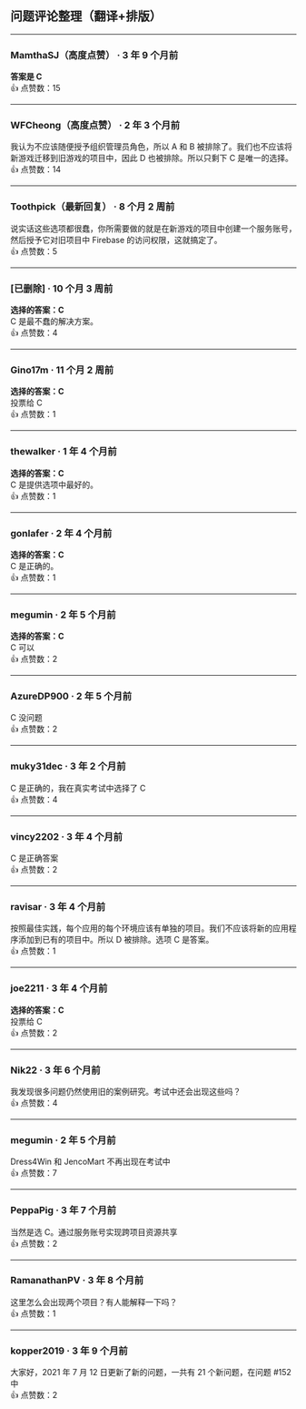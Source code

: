 ## 问题评论整理（翻译+排版）

---

### MamthaSJ（高度点赞） · 3 年 9 个月前  
**答案是 C**  
👍 点赞数：15

---

### WFCheong（高度点赞） · 2 年 3 个月前  
我认为不应该随便授予组织管理员角色，所以 A 和 B 被排除了。我们也不应该将新游戏迁移到旧游戏的项目中，因此 D 也被排除。所以只剩下 C 是唯一的选择。  
👍 点赞数：14

---

### Toothpick（最新回复） · 8 个月 2 周前  
说实话这些选项都很蠢，你所需要做的就是在新游戏的项目中创建一个服务账号，然后授予它对旧项目中 Firebase 的访问权限，这就搞定了。  
👍 点赞数：5

---

### [已删除] · 10 个月 3 周前  
**选择的答案：C**  
C 是最不蠢的解决方案。  
👍 点赞数：4

---

### Gino17m · 11 个月 2 周前  
**选择的答案：C**  
投票给 C  
👍 点赞数：1

---

### thewalker · 1 年 4 个月前  
**选择的答案：C**  
C 是提供选项中最好的。  
👍 点赞数：1

---

### gonlafer · 2 年 4 个月前  
**选择的答案：C**  
C 是正确的。  
👍 点赞数：1

---

### megumin · 2 年 5 个月前  
**选择的答案：C**  
C 可以  
👍 点赞数：2

---

### AzureDP900 · 2 年 5 个月前  
C 没问题  
👍 点赞数：2

---

### muky31dec · 3 年 2 个月前  
C 是正确的，我在真实考试中选择了 C  
👍 点赞数：4

---

### vincy2202 · 3 年 4 个月前  
C 是正确答案  
👍 点赞数：2

---

### ravisar · 3 年 4 个月前  
按照最佳实践，每个应用的每个环境应该有单独的项目。我们不应该将新的应用程序添加到已有的项目中。所以 D 被排除。选项 C 是答案。  
👍 点赞数：1

---

### joe2211 · 3 年 4 个月前  
**选择的答案：C**  
投票给 C  
👍 点赞数：2

---

### Nik22 · 3 年 6 个月前  
我发现很多问题仍然使用旧的案例研究。考试中还会出现这些吗？  
👍 点赞数：4

---

### megumin · 2 年 5 个月前  
Dress4Win 和 JencoMart 不再出现在考试中  
👍 点赞数：7

---

### PeppaPig · 3 年 7 个月前  
当然是选 C。通过服务账号实现跨项目资源共享  
👍 点赞数：2

---

### RamanathanPV · 3 年 8 个月前  
这里怎么会出现两个项目？有人能解释一下吗？  
👍 点赞数：1

---

### kopper2019 · 3 年 9 个月前  
大家好，2021 年 7 月 12 日更新了新的问题，一共有 21 个新问题，在问题 #152 中  
👍 点赞数：2
